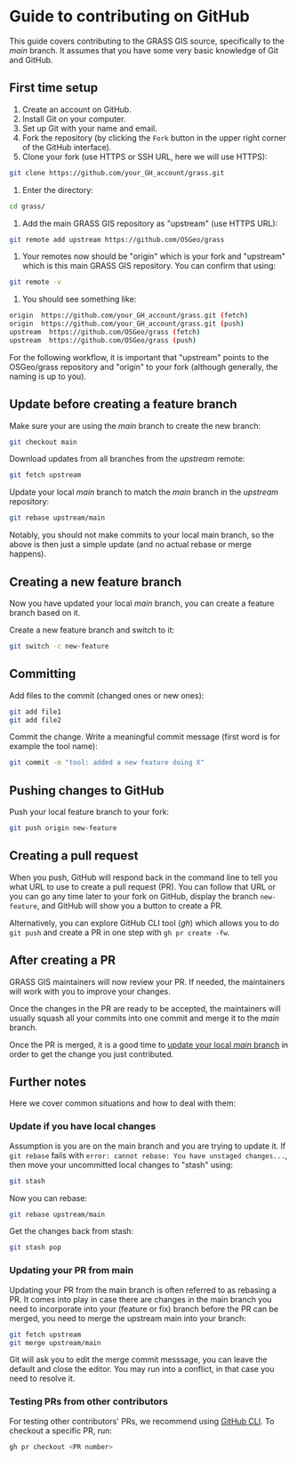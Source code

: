 # Guide to contributing on GitHub

This guide covers contributing to the GRASS GIS source,
specifically to the _main_ branch.
It assumes that you have some very basic knowledge of Git and GitHub.

## First time setup

1. Create an account on GitHub.
1. Install Git on your computer.
1. Set up Git with your name and email.
1. Fork the repository (by clicking the `Fork` button in the upper right corner
  of the GitHub interface).
1. Clone your fork (use HTTPS or SSH URL, here we will use HTTPS):

```bash
git clone https://github.com/your_GH_account/grass.git
```

1. Enter the directory:

```bash
cd grass/
```

1. Add the main GRASS GIS repository as "upstream" (use HTTPS URL):

```bash
git remote add upstream https://github.com/OSGeo/grass
```

1. Your remotes now should be "origin" which is your fork and "upstream" which
  is this main GRASS GIS repository. You can confirm that using:

```bash
git remote -v
```

1. You should see something like:

```bash
origin  https://github.com/your_GH_account/grass.git (fetch)
origin  https://github.com/your_GH_account/grass.git (push)
upstream  https://github.com/OSGeo/grass (fetch)
upstream  https://github.com/OSGeo/grass (push)

```

For the following workflow, it is important that
"upstream" points to the OSGeo/grass repository
and "origin" to your fork
(although generally, the naming is up to you).

## Update before creating a feature branch

Make sure your are using the _main_ branch to create the new branch:

```bash
git checkout main
```

Download updates from all branches from the _upstream_ remote:

```bash
git fetch upstream
```

Update your local _main_ branch to match the _main_ branch
  in the _upstream_ repository:

```bash
git rebase upstream/main
```

Notably, you should not make commits to your local main branch,
so the above is then just a simple update (and no actual
rebase or merge happens).

## Creating a new feature branch

Now you have updated your local _main_ branch, you can create a feature branch
based on it.

Create a new feature branch and switch to it:

```bash
git switch -c new-feature
```

## Committing

Add files to the commit (changed ones or new ones):

```bash
git add file1
git add file2
```

Commit the change. Write a meaningful commit message (first word is for example
the tool name):

```bash
git commit -m "tool: added a new feature doing X"
```

## Pushing changes to GitHub

Push your local feature branch to your fork:

```bash
git push origin new-feature
```

## Creating a pull request

When you push, GitHub will respond back in the command line to tell
you what URL to use to create a pull request (PR). You can follow that URL
or you can go any time later to your fork on GitHub, display the
branch `new-feature`, and GitHub will show you a button to create
a PR.

Alternatively, you can explore GitHub CLI tool (_gh_) which allows you
to do `git push` and create a PR in one step with `gh pr create -fw`.

## After creating a PR

GRASS GIS maintainers will now review your PR.
If needed, the maintainers will work with you to improve your changes.

Once the changes in the PR are ready to be accepted,
the maintainers will usually squash all your commits into one commit and merge it
to the _main_ branch.

Once the PR is merged, it is a good time to [update your
local _main_ branch](#update-before-creating-a-feature-branch) in order to get
the change you just contributed.

## Further notes

Here we cover common situations and how to deal with them:

### Update if you have local changes

Assumption is you are on the main branch and you are trying to update it.
If `git rebase` fails with `error: cannot rebase: You have unstaged changes...`,
then move your uncommitted local changes to "stash" using:

```bash
git stash
```

Now you can rebase:

```bash
git rebase upstream/main
```

Get the changes back from stash:

```bash
git stash pop
```

### Updating your PR from main

Updating your PR from the main branch is often referred to as rebasing a PR.
It comes into play in case there are changes in the main branch you need to
incorporate into your (feature or fix) branch before the PR can be merged,
you need to merge the upstream main into your branch:

```bash
git fetch upstream
git merge upstream/main
```

Git will ask you to edit the merge commit messsage, you can leave the default
and close the editor. You may run into a conflict,
in that case you need to resolve it.

### Testing PRs from other contributors

For testing other contributors' PRs, we recommend using
[GitHub CLI](https://cli.github.com/). To checkout a specific PR, run:

```bash
gh pr checkout <PR number>
```
